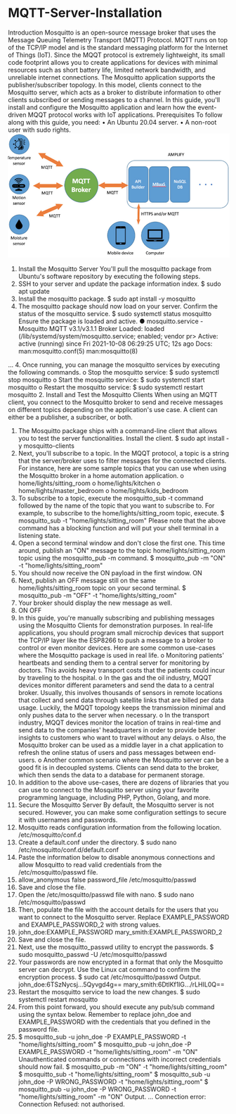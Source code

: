 # MQTT-Server-Installation
Introduction
Mosquitto is an open-source message broker that uses the Message Queuing Telemetry Transport (MQTT) Protocol. MQTT runs on top of the TCP/IP model and is the standard messaging platform for the Internet of Things (IoT).
Since the MQQT protocol is extremely lightweight, its small code footprint allows you to create applications for devices with minimal resources such as short battery life, limited network bandwidth, and unreliable internet connections.
The Mosquitto application supports the publisher/subscriber topology. In this model, clients connect to the Mosquitto server, which acts as a broker to distribute information to other clients subscribed or sending messages to a channel.
In this guide, you'll install and configure the Mosquitto application and learn how the event-driven MQQT protocol works with IoT applications.
Prerequisites
To follow along with this guide, you need:
•	An Ubuntu 20.04 server.
•	A non-root user with sudo rights.
<img src="./images/mqtt.jpg" width=100% height=40%>
1. Install the Mosquitto Server
You'll pull the mosquitto package from Ubuntu's software repository by executing the following steps.
1.	SSH to your server and update the package information index.
 $ sudo apt update 
2.	Install the mosquitto package.
 $ sudo apt install -y mosquitto
3.	The mosquitto package should now load on your server. Confirm the status of the mosquitto service.
 $ sudo systemctl status mosquitto
Ensure the package is loaded and active.
 ● mosquitto.service - Mosquitto MQTT v3.1/v3.1.1 Broker
      Loaded: loaded (/lib/systemd/system/mosquitto.service; enabled; vendor pr>
      Active: active (running) since Fri 2021-10-08 06:29:25 UTC; 12s ago
        Docs: man:mosquitto.conf(5)
              man:mosquitto(8)

 ...
4.	Once running, you can manage the mosquitto services by executing the following commands.
o	Stop the mosquitto service:
  $ sudo systemctl stop mosquitto
o	Start the mosquitto service:
  $ sudo systemctl start mosquitto
o	Restart the mosquitto service:
  $ sudo systemctl restart mosquitto
2. Install and Test the Mosquitto Clients
When using an MQTT client, you connect to the Mosquitto broker to send and receive messages on different topics depending on the application's use case. A client can either be a publisher, a subscriber, or both.
1.	The Mosquitto package ships with a command-line client that allows you to test the server functionalities. Install the client.
 $ sudo apt install -y mosquitto-clients
2.	Next, you'll subscribe to a topic. In the MQQT protocol, a topic is a string that the server/broker uses to filter messages for the connected clients. For instance, here are some sample topics that you can use when using the Mosquitto broker in a home automation application.
o	home/lights/sitting_room
o	home/lights/kitchen
o	home/lights/master_bedroom
o	home/lights/kids_bedroom
3.	To subscribe to a topic, execute the mosquitto_sub -t command followed by the name of the topic that you want to subscribe to. For example, to subscribe to the home/lights/sitting_room topic, execute.
 $ mosquitto_sub -t "home/lights/sitting_room"
Please note that the above command has a blocking function and will put your shell terminal in a listening state.
4.	Open a second terminal window and don't close the first one. This time around, publish an "ON" message to the topic home/lights/sitting_room topic using the mosquitto_pub -m command.
 $ mosquitto_pub -m "ON" -t "home/lights/sitting_room"
5.	You should now receive the ON payload in the first window.
 ON
6.	Next, publish an OFF message still on the same home/lights/sitting_room topic on your second terminal.
 $ mosquitto_pub -m "OFF" -t "home/lights/sitting_room"
7.	Your broker should display the new message as well.
8.	 ON
 OFF
9.	In this guide, you're manually subscribing and publishing messages using the Mosquitto Clients for demonstration purposes. In real-life applications, you should program small microchip devices that support the TCP/IP layer like the ESP8266 to push a message to a broker to control or even monitor devices. Here are some common use-cases where the Mosquitto package is used in real life.
o	Monitoring patients' heartbeats and sending them to a central server for monitoring by doctors. This avoids heavy transport costs that the patients could incur by traveling to the hospital.
o	In the gas and the oil industry, MQQT devices monitor different parameters and send the data to a central broker. Usually, this involves thousands of sensors in remote locations that collect and send data through satellite links that are billed per data usage. Luckily, the MQQT topology keeps the transmission minimal and only pushes data to the server when necessary.
o	In the transport industry, MQQT devices monitor the location of trains in real-time and send data to the companies' headquarters in order to provide better insights to customers who want to travel without any delays.
o	Also, the Mosquitto broker can be used as a middle layer in a chat application to refresh the online status of users and pass messages between end-users.
o	Another common scenario where the Mosquitto server can be a good fit is in decoupled systems. Clients can send data to the broker, which then sends the data to a database for permanent storage.
10.	In addition to the above use-cases, there are dozens of libraries that you can use to connect to the Mosquitto server using your favorite programming language, including PHP, Python, Golang, and more.
3. Secure the Mosquitto Server
By default, the Mosquitto server is not secured. However, you can make some configuration settings to secure it with usernames and passwords.
1.	Mosquitto reads configuration information from the following location.
 /etc/mosquitto/conf.d
2.	Create a default.conf under the directory.
 $ sudo nano /etc/mosquitto/conf.d/default.conf
3.	Paste the information below to disable anonymous connections and allow Mosquitto to read valid credentials from the /etc/mosquitto/passwd file.
4.	 allow_anonymous false
 password_file /etc/mosquitto/passwd
5.	Save and close the file.
6.	Open the /etc/mosquitto/passwd file with nano.
 $ sudo nano /etc/mosquitto/passwd
7.	Then, populate the file with the account details for the users that you want to connect to the Mosquitto server. Replace EXAMPLE_PASSWORD and EXAMPLE_PASSWORD_2 with strong values.
8.	 john_doe:EXAMPLE_PASSWORD
 mary_smith:EXAMPLE_PASSWORD_2
9.	Save and close the file.
10.	Next, use the mosquitto_passwd utility to encrypt the passwords.
 $ sudo mosquitto_passwd -U /etc/mosquitto/passwd
11.	Your passwords are now encrypted in a format that only the Mosquitto server can decrypt. Use the Linux cat command to confirm the encryption process.
 $ sudo cat /etc/mosquitto/passwd
Output.
 john_doe:$6$TSzNycsj...5Qyvgd4g==
 mary_smith:$6$DtlKf1lG.../rLHIL0Q==
12.	Restart the mosquitto service to load the new changes.
$ sudo systemctl restart mosquitto
13.	From this point forward, you should execute any pub/sub command using the syntax below. Remember to replace john_doe and EXAMPLE_PASSWORD with the credentials that you defined in the password file.
14.	$ mosquitto_sub -u john_doe -P EXAMPLE_PASSWORD -t "home/lights/sitting_room"
$ mosquitto_pub -u john_doe -P EXAMPLE_PASSWORD -t "home/lights/sitting_room" -m "ON"
Unauthenticated commands or connections with incorrect credentials should now fail.
$ mosquitto_pub -m "ON" -t "home/lights/sitting_room"
$ mosquitto_sub -t "home/lights/sitting_room"
$ mosquitto_sub -u john_doe -P WRONG_PASSWORD -t "home/lights/sitting_room"
$ mosquitto_pub -u john_doe -P WRONG_PASSWORD -t "home/lights/sitting_room" -m "ON"
Output.
...
Connection error: Connection Refused: not authorised.

